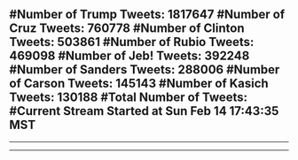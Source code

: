 #Number of Trump Tweets: 1817647
#Number of Cruz Tweets: 760778
#Number of Clinton Tweets: 503861
#Number of Rubio Tweets: 469098
#Number of Jeb! Tweets: 392248
#Number of Sanders Tweets: 288006
#Number of Carson Tweets: 145143
#Number of Kasich Tweets: 130188
#Total Number of Tweets:  
#Current Stream Started at Sun Feb 14 17:43:35 MST
---
---
---
